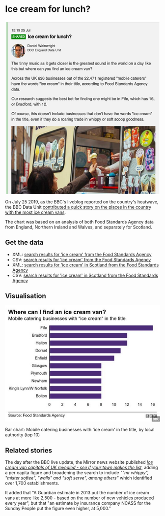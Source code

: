 # Ice cream for lunch?

![](https://raw.githubusercontent.com/BBC-Data-Unit/ice-cream-hotspots/master/icecreamliveblog.png)

On July 25 2019, as the BBC's liveblog reported on the country's heatwave, the BBC Data Unit [contributed a quick story on the places in the country with the most ice cream vans](https://www.bbc.co.uk/news/live/uk-england-49109437?ns_linkname=5d396efcef0ce9067bfed45f%26Ice%20cream%20for%20lunch%3F%262019-07-25T11%3A15%3A44.522Z&pinned_post_locator=urn:asset:ebf2408c-38c3-44e7-95c6-97315fe716f1&pinned_post_asset_id=5d396efcef0ce9067bfed45f). 

The chart was based on an analysis of both Food Standards Agency data from England, Northern Ireland and Walves, and separately for Scotland.

## Get the data 

* XML: [search results for 'ice cream' from the Food Standards Agency](https://github.com/BBC-Data-Unit/ice-cream-hotspots/blob/master/icecream.xml)
* CSV: [search results for 'ice cream' from the Food Standards Agency](https://github.com/BBC-Data-Unit/ice-cream-hotspots/blob/master/icecream.csv)
* XML: [search results for 'ice cream' in Scotland from the Food Standards Agency](https://github.com/BBC-Data-Unit/ice-cream-hotspots/blob/master/scoticecreamxml.xml)
* CSV: [search results for 'ice cream' in Scotland from the Food Standards Agency](https://github.com/BBC-Data-Unit/ice-cream-hotspots/blob/master/icecreamscot.csv)

## Visualisation

![](https://raw.githubusercontent.com/BBC-Data-Unit/ice-cream-hotspots/master/icecreamvan_barchart.png)

Bar chart: Mobile catering businesses with 'ice cream' in the title, by local authority (top 10)

## Related stories

The day after the BBC live update, the Mirror news website published *[Ice cream van capitals of UK revealed - see if your town makes the list](https://www.mirror.co.uk/news/uk-news/ice-cream-van-capitals-uk-18784887)*, adding a per capita figure and broadening the search to include *""mr whippy", "mister softee", "walls" and "soft serve", among others"* which identified over 1,700 establishments.

It added that "A Guardian estimate in 2013 put the number of ice cream vans at more like 2,500 - based on the number of new vehicles produced every year", but that "an estimate by insurance company NCASS for the Sunday People put the figure even higher, at 5,000."
